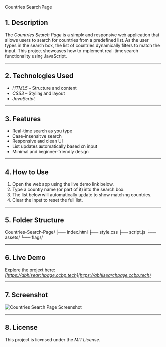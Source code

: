  Countries Search Page

## 1. Description

The *Countries Search Page* is a simple and responsive web application that allows users to search for countries from a predefined list. As the user types in the search box, the list of countries dynamically filters to match the input. This project showcases how to implement real-time search functionality using JavaScript.

---

## 2. Technologies Used

- *HTML5* – Structure and content  
- *CSS3* – Styling and layout  
- *JavaScript* 

---

## 3. Features

- Real-time search as you type  
- Case-insensitive search  
- Responsive and clean UI  
- List updates automatically based on input  
- Minimal and beginner-friendly design  

---

## 4. How to Use

1. Open the web app using the live demo link below.  
2. Type a country name (or part of it) into the search box.  
3. The list below will automatically update to show matching countries.  
4. Clear the input to reset the full list.

---

## 5. Folder Structure

Countries-Search-Page/
├── index.html
├── style.css
├── script.js
└── assets/
    └── flags/     

---

## 6. Live Demo

Explore the project here:  
*[https://abhisearchpage.ccbp.tech](https://abhisearchpage.ccbp.tech)*

---

## 7. Screenshot

![Countries Search Page Screenshot](https://res.cloudinary.com/dzftwxkiu/image/upload/v1747236141/countries_search_page_vp7amx.png)

---

## 8. License

This project is licensed under the *MIT License*.  
